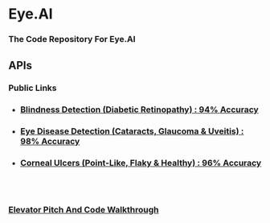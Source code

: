 # Eye.AI
### The Code Repository For Eye.AI <br>


## APIs

### Public Links
- ### [Blindness Detection (Diabetic Retinopathy) : 94% Accuracy](https://eyeai-blindness.herokuapp.com/)
- ### [Eye Disease Detection (Cataracts, Glaucoma & Uveitis) : 98% Accuracy](https://eyeai-eyedisease.herokuapp.com/)
- ### [Corneal Ulcers (Point-Like, Flaky & Healthy) : 96% Accuracy](https://eyeai-cornealulcers.herokuapp.com/)
<br><br>

### [Elevator Pitch And Code Walkthrough](https://youtu.be/H3gy18s9K-M)

